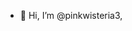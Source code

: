 - 👋 Hi, I’m @pinkwisteria3,

<!---
pinkwisteria3/pinkwisteria3 is a ✨ special ✨ repository because its `README.md` (this file) appears on your GitHub profile.
You can click the Preview link to take a look at your changes.
--->
